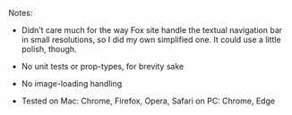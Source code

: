 Notes:

* Didn’t care much for the way Fox site handle the textual navigation bar in small resolutions, so I did my own simplified one. It could use a little polish, though.

* No unit tests or prop-types, for brevity sake

* No image-loading handling

* Tested on Mac: Chrome, Firefox, Opera, Safari
on PC: Chrome, Edge
